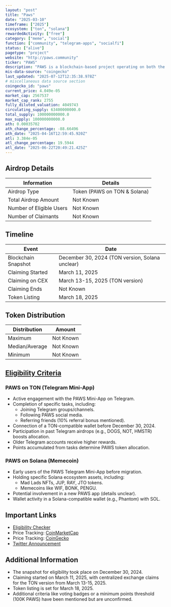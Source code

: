 ```yaml
---
layout: "post"
title: "Paws"
date: "2025-03-10"
timeframe: ["2025"]
ecosystem: ["ton", "solana"]
rewardedActivity: ["free"]
category: ["meme", "social"]
function: ["community", "telegram-apps", "socialfi"]
status: ["alive"]
pagetype: "project"
website: "http://paws.community"
ticker: "PAWS"
description: "PAWS is a blockchain-based project operating on both the TON and Solana ecosystems, rewarding users through Telegram engagement and Solana ecosystem participation."
mis-data-source: "coingecko"
last_updated: "2025-07-12T12:35:38.978Z"
# miscellaneous data source section
coingecko_id: "paws"
current_price: 4.049e-05
market_cap: 2567537
market_cap_rank: 2755
fully_diluted_valuation: 4049743
circulating_supply: 63400000000.0
total_supply: 100000000000.0
max_supply: 100000000000.0
ath: 0.00035702
ath_change_percentage: -88.66496
ath_date: "2025-04-16T12:59:45.920Z"
atl: 3.384e-05
atl_change_percentage: 19.5944
atl_date: "2025-06-22T20:49:21.425Z"
---
```


## Airdrop Details

| Information              | Details                      |
| ------------------------ | ---------------------------- |
| Airdrop Type             | Token (PAWS on TON & Solana) |
| Total Airdrop Amount     | Not Known                    |
| Number of Eligible Users | Not Known                    |
| Number of Claimants      | Not Known                    |

## Timeline

| Event               | Date                                            |
| ------------------- | ----------------------------------------------- |
| Blockchain Snapshot | December 30, 2024 (TON version, Solana unclear) |
| Claiming Started    | March 11, 2025                                  |
| Claiming on CEX     | March 13-15, 2025 (TON version)                 |
| Claiming Ends       | Not Known                                       |
| Token Listing       | March 18, 2025                                  |

## Token Distribution

| Distribution   | Amount    |
| -------------- | --------- |
| Maximum        | Not Known |
| Median/Average | Not Known |
| Minimum        | Not Known |

## [Eligibility Criteria](http://paws.community/app/solana-og)

### PAWS on TON (Telegram Mini-App)

- Active engagement with the PAWS Mini-App on Telegram.
- Completion of specific tasks, including:
  - Joining Telegram groups/channels.
  - Following PAWS social media.
  - Referring friends (10% referral bonus mentioned).
- Connection of a TON-compatible wallet before December 30, 2024.
- Participation in past Telegram airdrops (e.g., DOGS, NOT, HMSTR) boosts allocation.
- Older Telegram accounts receive higher rewards.
- Points accumulated from tasks determine PAWS token allocation.

### PAWS on Solana (Memecoin)

- Early users of the PAWS Telegram Mini-App before migration.
- Holding specific Solana ecosystem assets, including:
  - Mad Lads NFTs, JUP, RAY, JTO tokens.
  - Memecoins like WIF, BONK, PENGU.
- Potential involvement in a new PAWS app (details unclear).
- Wallet activity in a Solana-compatible wallet (e.g., Phantom) with SOL.

## Important Links

- [Eligibility Checker](http://paws.community/app/solana-og)
- Price Tracking: [CoinMarketCap](https://coinmarketcap.com/currencies/paws)
- Price Tracking: [CoinGecko](https://www.coingecko.com/en/coins/paws)
- [Twitter Announcement](https://x.com/GOTPAWSED/status/1898802621470654765)

## Additional Information

- The snapshot for eligibility took place on December 30, 2024.
- Claiming started on March 11, 2025, with centralized exchange claims for the TON version from March 13-15, 2025.
- Token listing is set for March 18, 2025.
- Additional criteria like voting badges or a minimum points threshold (100K PAWS) have been mentioned but are unconfirmed.